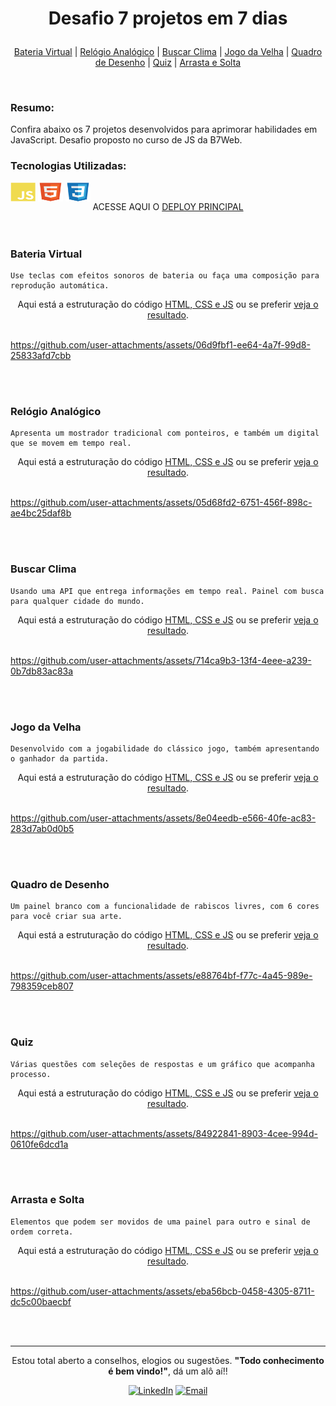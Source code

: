 

<h1 align="center">
    <p>Desafio 7 projetos em 7 dias</p>
</h1>

<p align="center"> 
    <a href="#Bateria-Virtual">Bateria Virtual</a> |
    <a href="#Relógio-Analógico">Relógio Analógico</a> |
    <a href="#Buscar-Clima">Buscar Clima</a> |
    <a href="#Jogo-da-Velha">Jogo da Velha</a> |
    <a href="#Quadro-de-Desenho">Quadro de Desenho</a> |
    <a href="#Quiz">Quiz</a> |
    <a href="#Araasta-e-Solta">Arrasta e Solta</a>
</p>
<br>

### Resumo:
Confira abaixo os 7 projetos desenvolvidos para aprimorar habilidades em JavaScript. Desafio proposto no curso de JS da B7Web.

### Tecnologias Utilizadas:
<div style="display: inline_block">
  <img align="center" alt="logo-Js" height="30" width="40" src="https://raw.githubusercontent.com/devicons/devicon/master/icons/javascript/javascript-plain.svg">
  <img align="center" alt="logo-HTML" height="30" width="40" src="https://raw.githubusercontent.com/devicons/devicon/master/icons/html5/html5-original.svg">
  <img align="center" alt="logo-CSS" height="30" width="40" src="https://raw.githubusercontent.com/devicons/devicon/master/icons/css3/css3-original.svg">
</div>

<div align="center"> ACESSE AQUI O <a href="luruanx.github.io/Mini-Projetos-JS/">DEPLOY PRINCIPAL</a> </div>

 <br>
 <br>

### Bateria Virtual
    Use teclas com efeitos sonoros de bateria ou faça uma composição para reprodução automática.

<div align="center"> Aqui está a estruturação do código <a href="https://github.com/luruanx/Mini-Projetos-JS/tree/main/assets/projetos/Proj%2001%20-%20Bateria">HTML, CSS e JS</a> ou se preferir <a href="https://luruanx.github.io/Mini-Projetos-JS/assets/projetos/Proj%2001%20-%20Bateria/index.html">veja o resultado</a>. </div>
<br>

https://github.com/user-attachments/assets/06d9fbf1-ee64-4a7f-99d8-25833afd7cbb

<br>
<br>

### Relógio Analógico
    Apresenta um mostrador tradicional com ponteiros, e também um digital que se movem em tempo real.

<div align="center"> Aqui está a estruturação do código <a href="https://github.com/luruanx/Mini-Projetos-JS/tree/main/assets/projetos/Proj%2002%20-%20Rel%C3%B3gio">HTML, CSS e JS</a> ou se preferir <a href="https://luruanx.github.io/Mini-Projetos-JS/assets/projetos/Proj%2002%20-%20Rel%C3%B3gio/index.html">veja o resultado</a>. </div>
<br>

https://github.com/user-attachments/assets/05d68fd2-6751-456f-898c-ae4bc25daf8b

<br>
<br>

### Buscar Clima
    Usando uma API que entrega informações em tempo real. Painel com busca para qualquer cidade do mundo.
    
<div align="center"> Aqui está a estruturação do código <a href="https://github.com/luruanx/Mini-Projetos-JS/tree/main/assets/projetos/Proj%2003%20-%20Clima">HTML, CSS e JS</a> ou se preferir <a href="https://luruanx.github.io/Mini-Projetos-JS/assets/projetos/Proj%2003%20-%20Clima/index.html">veja o resultado</a>. </div>
<br>

https://github.com/user-attachments/assets/714ca9b3-13f4-4eee-a239-0b7db83ac83a

<br>
<br>

### Jogo da Velha
    Desenvolvido com a jogabilidade do clássico jogo, também apresentando o ganhador da partida.
    
<div align="center"> Aqui está a estruturação do código <a href="https://github.com/luruanx/Mini-Projetos-JS/tree/main/assets/projetos/Proj%2004%20-%20Jogo%20velha">HTML, CSS e JS</a> ou se preferir <a href="https://luruanx.github.io/Mini-Projetos-JS/assets/projetos/Proj%2004%20-%20Jogo%20velha/index.html">veja o resultado</a>. </div>
<br>

https://github.com/user-attachments/assets/8e04eedb-e566-40fe-ac83-283d7ab0d0b5

<br>
<br>

### Quadro de Desenho
    Um painel branco com a funcionalidade de rabiscos livres, com 6 cores para você criar sua arte.
    
<div align="center"> Aqui está a estruturação do código <a href="https://github.com/luruanx/Mini-Projetos-JS/tree/main/assets/projetos/Proj%2005%20-%20Quadro">HTML, CSS e JS</a> ou se preferir <a href="https://luruanx.github.io/Mini-Projetos-JS/assets/projetos/Proj%2005%20-%20Quadro/index.html">veja o resultado</a>. </div>
<br>

https://github.com/user-attachments/assets/e88764bf-f77c-4a45-989e-798359ceb807

<br>
<br>

### Quiz
    Várias questões com seleções de respostas e um gráfico que acompanha processo.
    
<div align="center"> Aqui está a estruturação do código <a href="https://github.com/luruanx/Mini-Projetos-JS/tree/main/assets/projetos/Proj%2006%20-%20Quiz">HTML, CSS e JS</a> ou se preferir <a href="https://luruanx.github.io/Mini-Projetos-JS/assets/projetos/Proj%2006%20-%20Quiz/index.html">veja o resultado</a>. </div>
<br>

https://github.com/user-attachments/assets/84922841-8903-4cee-994d-0610fe6dcd1a

<br>
<br>

### Arrasta e Solta
    Elementos que podem ser movidos de uma painel para outro e sinal de ordem correta.

<div align="center"> Aqui está a estruturação do código <a href="https://github.com/luruanx/Mini-Projetos-JS/tree/main/assets/projetos/Proj%2007%20-%20Arrasta">HTML, CSS e JS</a> ou se preferir <a href="https://luruanx.github.io/Mini-Projetos-JS/assets/projetos/Proj%2007%20-%20Arrasta/index.html">veja o resultado</a>. </div>
<br>

https://github.com/user-attachments/assets/eba56bcb-0458-4305-8711-dc5c00baecbf

<br>
<br>

---

<div align="center">

Estou total aberto a conselhos, elogios ou sugestões. **"Todo conhecimento é bem vindo!"**, dá um alô aí!!

[![LinkedIn](https://img.shields.io/badge/LinkedIn-%230077B5.svg?logo=linkedin&logoColor=white)](https://www.linkedin.com/in/luaanriichard/) [![Email](https://img.shields.io/badge/Email-%230077B5.svg?logo=Gmail&logoColor=white)](mailto:richard_10luan@hotmail.com)
<br>

</div>
